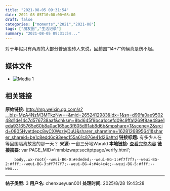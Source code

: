 ```yaml
---
title: "2021-08-05 09:31:54"
date: 2021-08-05T10:00:00+08:00
draft: false
categories: ["moments","2021","2021-08"]
tags: ["朋友圈","生活记录"]
summary: "2021-08-05 09:31:54..."
---
```


对于年假只有两周的大部分普通搬砖人来说，回趟国“14+7”伺候真是伤不起。

## 媒体文件

- ![Media 1](/Moments/photos/2021-08-05/202108050931540.jpg)

## 相关链接

**原始链接:** http://mp.weixin.qq.com/s?__biz=MzA4NzM3MTkzNw==&mid=2652412983&idx=1&sn=d99fa0ae950248d1de14c7d576738aaf&chksm=8bd645f9bca1ccefd09c9ffa1269f8ae48ae1eda93165765e60b8a0ac165ac3f605d91ab8d6b&mpshare=1&scene=2&srcid=0805Hvetdepc8wCXWszlyDuU&sharer_sharetime=1628126895641&sharer_shareid=be1c8edd6c93eec155a61c876e41d26a#rd
**链接标题:** 有多少人在等回国隔离放宽的那一天？
**来源:** 一亩三分地Warald
**本地链接:** [查看完整内容](/link_content/2021/08/2021-08-05/link_content/)
**链接摘要:** var PAGE_MID='mmbizwap:secitptpage/verify.html';

        
        body,.wx-root{--weui-BG-0:#ededed;--weui-BG-1:#f7f7f7;--weui-BG-2:#fff;--weui-BG-3:#f7f7f7;--weui-BG-4:#4c4c4c;--weui-BG-5:#fff;--weu...

---

**帖子类型:** 3
**用户名:** chenxueyuan001
**处理时间:** 2025/8/28 19:43:28